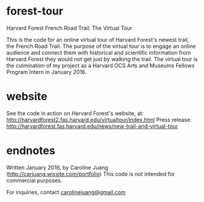 # forest-tour
Harvard Forest French Road Trail: The Virtual Tour

This is the code for an online virtual tour of Harvard Forest's newest trail, the French Road Trail.
The purpose of the virtual tour is to engage an online audience and connect them with historical and scientific
information from Harvard Forest they would not get just by walking the trail. The virtual tour is the culmination
of my project as a Harvard OCS Arts and Museums Fellows Program Intern in January 2016.

# website
See the code in action on Harvard Forest's website, at: http://harvardforest2.fas.harvard.edu/virtualtour/index.html
Press release: http://harvardforest.fas.harvard.edu/news/new-trail-and-virtual-tour

# endnotes
Written January 2016, by Caroline Juang (http://carjuang.wixsite.com/portfolio)
This code is not intended for commercial purposes.

For inquiries, contact carolinejuang@gmail.com
